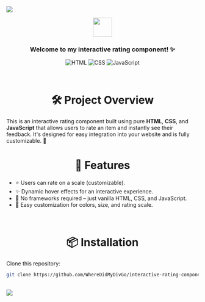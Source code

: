 <img src="https://capsule-render.vercel.app/api?type=waving&color=8000FF&height=90&section=header"/>

<p align="center">
  <img src="https://img.shields.io/badge/Interactive%20Rating%20Component-purple?style=for-the-badge&logo=starship" height="50">
</p>

<h3 align="center">Welcome to my interactive rating component! ✨</h3>

<p align="center">
  <img src="https://img.shields.io/badge/HTML-FF5722?style=for-the-badge&logo=html5&logoColor=white" alt="HTML"/>
  <img src="https://img.shields.io/badge/CSS-1572B6?style=for-the-badge&logo=css3&logoColor=white" alt="CSS"/>
  <img src="https://img.shields.io/badge/JavaScript-F7DF1E?style=for-the-badge&logo=javascript&logoColor=black" alt="JavaScript"/>
</p>
<br />

**<h1 align="center">🛠️ Project Overview</h1>**

This is an interactive rating component built using pure **HTML**, **CSS**, and **JavaScript** that allows users to rate an item and instantly see their feedback. It's designed for easy integration into your website and is fully customizable. 🌟
<br />

**<h1 align="center">🚀 Features</h1>**

- ⭐ Users can rate on a scale (customizable).
- ✨ Dynamic hover effects for an interactive experience.
- 🎯 No frameworks required – just vanilla HTML, CSS, and JavaScript.
- 🎨 Easy customization for colors, size, and rating scale.
<br />

**<h1 align="center">📦 Installation</h1>**

Clone this repository:

```bash
git clone https://github.com/WhereDidMyDivGo/interactive-rating-component.git
```
<br />

<img src="https://capsule-render.vercel.app/api?type=waving&color=8000FF&height=90&section=footer"/>

